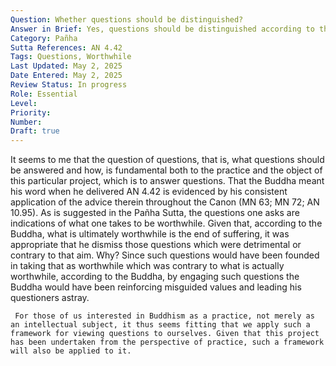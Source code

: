 ```yaml
---
Question: Whether questions should be distinguished?
Answer in Brief: Yes, questions should be distinguished according to the answers suitable to them: (1) questions that should be answered categorically; (2) questions that should be answered analytically; (3) questions that should be answered with a counter-question; (4) questions that should be dismissed.
Category: Pañha
Sutta References: AN 4.42
Tags: Questions, Worthwhile
Last Updated: May 2, 2025
Date Entered: May 2, 2025
Review Status: In progress
Role: Essential
Level: 
Priority: 
Number: 
Draft: true
---
```


It seems to me that the question of questions, that is, what questions should be answered and how, is fundamental both to the practice and the object of this particular project, which is to answer questions. That the Buddha meant his word when he delivered AN 4.42 is evidenced by his consistent application of the advice therein throughout the Canon (MN 63; MN 72; AN 10.95). As is suggested in the Pañha Sutta, the questions one asks are indications of what one takes to be worthwhile. Given that, according to the Buddha, what is ultimately worthwhile is the end of suffering, it was appropriate that he dismiss those questions which were detrimental or contrary to that aim. Why? Since such questions would have been founded in taking that as worthwhile which was contrary to what is actually worthwhile, according to the Buddha, by engaging such questions the Buddha would have been reinforcing misguided values and leading his questioners astray. 

     For those of us interested in Buddhism as a practice, not merely as an intellectual subject, it thus seems fitting that we apply such a framework for viewing questions to ourselves. Given that this project has been undertaken from the perspective of practice, such a framework will also be applied to it.